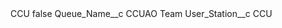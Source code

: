 <?xml version="1.0" encoding="UTF-8"?>
<CustomMetadata xmlns="http://soap.sforce.com/2006/04/metadata" xmlns:xsi="http://www.w3.org/2001/XMLSchema-instance" xmlns:xsd="http://www.w3.org/2001/XMLSchema">
    <label>CCU</label>
    <protected>false</protected>
    <values>
        <field>Queue_Name__c</field>
        <value xsi:type="xsd:string">CCUAO Team</value>
    </values>
    <values>
        <field>User_Station__c</field>
        <value xsi:type="xsd:string">CCU</value>
    </values>
</CustomMetadata>
